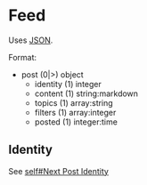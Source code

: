 # Feed

Uses [JSON](https://www.json.org/).

Format:

- post (0|>) object
  - identity (1) integer
  - content (1) string:markdown
  - topics (1) array:string
  - filters (1) array:integer
  - posted (1) integer:time

## Identity

See [self#Next Post Identity](self.md##next-post-identity)

<!--stackedit_data:
eyJoaXN0b3J5IjpbLTEyMDkwMzk3MzUsMTAyOTU1MTQxMiwtNz
YzMDAwMTA4LDE2OTk1MTAyNThdfQ==
-->
